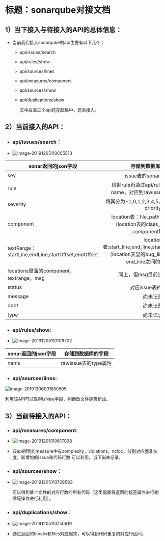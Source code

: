 # 标题：sonarqube对接文档

## 1）当下接入与待接入的API的总体信息：

- 当前我们接入sonarqube的api主要有以下几个：

  - api/issues/search

  - api/rules/show

  - api/sources/lines

  - api/measures/component

  - api/sources/show

  - api/duplications/show
  
    其中后面三个api还在酝酿中，还未接入。



## 2）当前接入的API：

- ### api/issues/search：

- ![image-20191205110005513](C:\Users\Thinkpad\AppData\Roaming\Typora\typora-user-images\image-20191205110005513.png)

| sonar返回的json字段                                |                      存储到数据库的字段                      |
| -------------------------------------------------- | :----------------------------------------------------------: |
| key                                                |                   issue表的sonar_issue_id                    |
| rule                                               | 根据rule再通过api/rules/show来获取name，对应到rawIssue表的type属性 |
| severity                                           |       将其分为-1,0,1,2,3,4,5，对应issue表中的priority        |
| component                                          | location表：file_path(去除project名)（location表的class_name可以通过component取到） |
| textRange：startLine,endLine,startOffset,endOffset | location表:start_line,end_line,start_token,end_token（location表里的bug_lines为start_line到end_line之间的所有行） |
| locations里面的component，textrange，msg           |                 同上，但msg目前没加，待考虑                  |
| status                                             |                     对应issue表的status                      |
| message                                            |                           尚未记录                           |
| debt                                               |                           尚未记录                           |
| type                                               |                           尚未记录                           |



- ### api/rules/show:

- ![image-20191205110106702](C:\Users\Thinkpad\AppData\Roaming\Typora\typora-user-images\image-20191205110106702.png)

| sonar返回的json字段 | 存储到数据库的字段   |
| ------------------- | -------------------- |
| name                | rawIssue表的type属性 |



- ### api/sources/lines:

![image-20191206091850505](C:\Users\Thinkpad\AppData\Roaming\Typora\typora-user-images\image-20191206091850505.png)

利用该API可以取得isNew字段，判断改文件是否新加。



## 3）当前待接入的API：

- ### api/measures/component:

- ![image-20191205110617098](C:\Users\Thinkpad\AppData\Roaming\Typora\typora-user-images\image-20191205110617098.png)

- 该api得到的measure中有complexity，violations，ncloc，分别对应圈复杂度，新增加的issue和代码行数 可以利用，当下尚未记录。



- ### api/sources/show：

- ![image-20191205110729583](C:\Users\Thinkpad\AppData\Roaming\Typora\typora-user-images\image-20191205110729583.png)

  可以得到某个文件的对应行数的所有代码（这里需要将返回的标签属性进行剔除等操作进行利用）。



- ### api/duplications/show：

- ![image-20191205110750619](C:\Users\Thinkpad\AppData\Roaming\Typora\typora-user-images\image-20191205110750619.png)

- 通过返回的blocks和files对应起来，可以得到代码重复的对应行区间。
